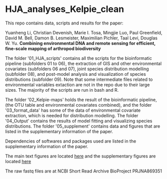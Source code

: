 # HJA_analyses_Kelpie_clean
This repo contains data, scripts and results for the paper:

Yuanheng Li, Christian Devenish, Marie I. Tosa, Mingjie Luo, Paul Greenfield, David M. Bell, Damon B. Lesmeister, Maximilian Pichler, Taal Levi, Douglas W. Yu. **Combining environmental DNA and remote sensing for efficient, fine-scale mapping of arthropod biodiversity**

The folder '01_HJA_scripts' contains all the scripts for the bioinformatic pipeline (subfolders 01 to 06), the extraction of GIS and other environmental covariates (subfolders 06 and 07), joint species distribution modelling (subfolder 08), and post-model analysis and visualization of species distributions (subfolder 09). Note that some intermediate files related to environmental variables extaction are not in the repo due to their large sizes. The majority of the scripts are run in bash and R.

The folder '02_Kelpie-maps' holds the result of the bioinformatic pipeline, (the OTU table and environmental covariates combined), and the folder '03_format_data' has some of the data of environmental covariate extraction, which is needed for distribution modelling. The folder '04_Output' contains the results of model fitting and visualizing species distributions. The folder '05_supplement' contains data and figures that are listed in the supplementary information of the paper.

Dependencies of softwares and packages used are listed in the supplementary information of the paper.

The main text figures are located [here](04_Output/figures) and the supplementary figures are located [here](05_supplement/Plots)

The raw fastq files are at NCBI Short Read Archive BioProject PRJNA869351 
